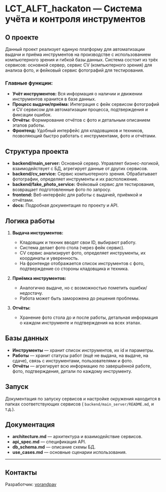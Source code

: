 # LCT_ALFT_hackaton — Система учёта и контроля инструментов

## О проекте

Данный проект реализует единую платформу для автоматизации выдачи и приёма инструментов на производстве с использованием
компьютерного зрения и гибкой базы данных. Система состоит из трёх сервисов: основной сервер, сервис CV (компьютерного
зрения) для анализа фото, и фейковый сервис фотографий для тестирования.

### Главные функции:

- **Учёт инструментов:** Вся информация о наличии и движении инструментов хранится в базе данных.
- **Процесс выдачи/приёма:** Интеграция с фейк сервисом фотографий и CV сервисом для автоматизации процесса,
  подтверждения и фиксации ошибок.
- **Отчёты:** Формирование отчётов с фото и детальным описанием этапов работы.
- **Фронтенд:** Удобный интерфейс для кладовщиков и техников, позволяющий быстро работать с инструментами, фото и
  отчётами.

## Структура проекта

- **backend/main_server:** Основной сервер. Управляет бизнес-логикой, взаимодействует с БД, агрегирует данные от других
  сервисов.
- **backend/cv_service:** Сервис компьютерного зрения. Обрабатывает фотографии, определяет инструменты и их
  расположение.
- **backend/fake_photo_service:** Фейковый сервис для тестирования, возвращает подготовленные фото по запросу.
- **frontend:** Веб-интерфейс для работы с выдачей, приёмкой и отчётами.
- **docs:** Подробная документация по проекту и API.

## Логика работы

1. **Выдача инструментов:**
    - Кладовщик и техник вводят свои ID, выбирают работу.
    - Система делает фото стола (через фейк сервис).
    - CV сервис анализирует фото, определяет инструменты, их координаты и уверенность.
    - На фронтенде отображается список инструментов с фото, подтверждение со стороны кладовщика и техника.

2. **Приёмка инструментов:**
    - Аналогично выдаче, но с возможностью пометить ошибки/недостачу.
    - Работа может быть заморожена до решения проблемы.

3. **Отчёты:**
    - Хранение фото стола до и после работы, детальная информация о каждом инструменте и подтверждения на всех этапах.

## Базы данных

- **Инструменты** — хранит список инструментов, их id и параметры.
- **Работы** — хранит статусы работ (ещё не выдана, на выдаче, на сдаче), связь с инструментами, пользователями и фото.
- **Отчёты** — агрегирует всю информацию по завершённой работе, фото, подтверждения, детали по каждому инструменту.

## Запуск

Документация по запуску сервисов и настройке окружения находится в папках соответствующих сервисов (
`backend/main_server/README.md`, и т.д.).

## Документация

- **architecture.md** — архитектура и взаимодействие сервисов.
- **api_spec.md** — спецификация API.
- **db_schema.md** — описание схемы БД.
- **use_cases.md** — основные сценарии использования.

---

## Контакты

Разработчик: [vorandpav](https://github.com/vorandpav)